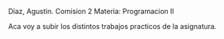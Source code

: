 Diaz, Agustin.
Comision 2
Materia: Programacion II



Aca voy a subir los distintos trabajos practicos de la asignatura.


